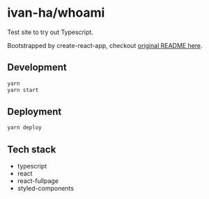 # ivan-ha/whoami

Test site to try out Typescript.

Bootstrapped by create-react-app, checkout [original README here](/docs/cra-readme.md).

## Development

```sh
yarn
yarn start
```

## Deployment

```sh
yarn deploy
```

## Tech stack

- typescript
- react
- react-fullpage
- styled-components
